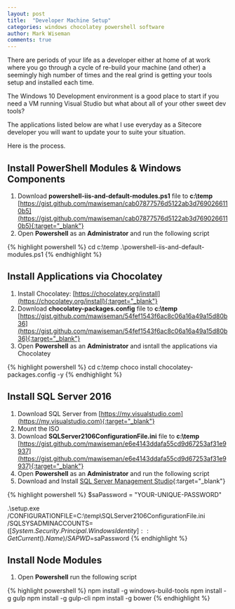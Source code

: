 ```yaml
---
layout: post
title:  "Developer Machine Setup"
categories: windows chocolatey powershell software
author: Mark Wiseman
comments: true
---
```

There are periods of your life as a developer either at home of at work where you go through a cycle of re-build your machine (and other) a seemingly high number of times and the real grind is getting your tools setup and installed each time.

The Windows 10 Development environment is a good place to start if you need a VM running Visual Studio but what about all of your other sweet dev tools?

The applications listed below are what I use everyday as a Sitecore developer you will want to update your to suite your situation.

Here is the process.

## Install PowerShell Modules & Windows Components

1. Download **powershell-iis-and-default-modules.ps1** file to **c:\temp** [https://gist.github.com/mawiseman/cab07877576d5122ab3d7690266110b5](https://gist.github.com/mawiseman/cab07877576d5122ab3d7690266110b5){:target="_blank"}
1. Open **Powershell** as an **Administrator** and run the following script

{% highlight powershell %}
cd c:\temp
.\powershell-iis-and-default-modules.ps1
{% endhighlight %}

## Install Applications via Chocolatey

1. Install Chocolatey: [https://chocolatey.org/install](https://chocolatey.org/install){:target="_blank"}
1. Download **chocolatey-packages.config** file to **c:\temp** [https://gist.github.com/mawiseman/54fef1543f6ac8c06a16a49a15d80b36](https://gist.github.com/mawiseman/54fef1543f6ac8c06a16a49a15d80b36){:target="_blank"} 
1. Open **Powershell** as an **Administrator** and isntall the applications via Chocolatey

{% highlight powershell %}
cd c:\temp
choco install chocolatey-packages.config -y
{% endhighlight %}

## Install SQL Server 2016

1. Download SQL Server from [https://my.visualstudio.com](https://my.visualstudio.com){:target="_blank"}
1. Mount the ISO
1. Download **SQLServer2106ConfigurationFile.ini** file to **c:\temp** [https://gist.github.com/mawiseman/e6e4143ddafa55cd9d67253af31e9937](https://gist.github.com/mawiseman/e6e4143ddafa55cd9d67253af31e9937){:target="_blank"}
1. Open **Powershell** as an **Administrator** and run the following script
1. Download and Install [SQL Server Management Studio](https://docs.microsoft.com/en-us/sql/ssms/download-sql-server-management-studio-ssms){:target="_blank"}

{% highlight powershell %}
$saPassword = "YOUR-UNIQUE-PASSWORD"

.\setup.exe /CONFIGURATIONFILE=C:\temp\SQLServer2106ConfigurationFile.ini /SQLSYSADMINACCOUNTS=$([System.Security.Principal.WindowsIdentity]::GetCurrent().Name) /SAPWD=$saPassword
{% endhighlight %}

## Install Node Modules
1. Open **Powershell** run the following script

{% highlight powershell %}
npm install -g windows-build-tools
npm install -g gulp
npm install -g gulp-cli
npm install -g bower
{% endhighlight %}